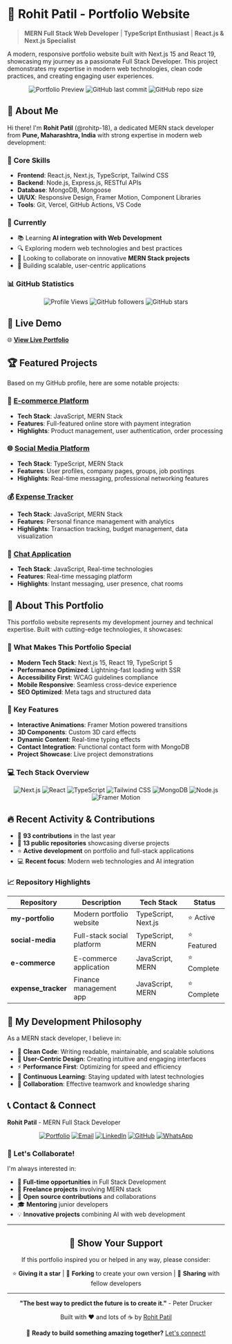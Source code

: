 # 🌟 Rohit Patil - Portfolio Website

> **MERN Full Stack Web Developer** | **TypeScript Enthusiast** | **React.js & Next.js Specialist**

A modern, responsive portfolio website built with Next.js 15 and React 19, showcasing my journey as a passionate Full Stack Developer. This project demonstrates my expertise in modern web technologies, clean code practices, and creating engaging user experiences.

<div align="center">

![Portfolio Preview](https://img.shields.io/badge/Portfolio-Live-brightgreen?style=for-the-badge&logo=vercel)
![GitHub last commit](https://img.shields.io/github/last-commit/rohitp-18/my-portfolio?style=for-the-badge)
![GitHub repo size](https://img.shields.io/github/repo-size/rohitp-18/my-portfolio?style=for-the-badge)

</div>

## 👋 About Me

Hi there! I'm **Rohit Patil** (@rohitp-18), a dedicated MERN stack developer from **Pune, Maharashtra, India** with strong expertise in modern web development:

### 🚀 **Core Skills**

- **Frontend**: React.js, Next.js, TypeScript, Tailwind CSS
- **Backend**: Node.js, Express.js, RESTful APIs
- **Database**: MongoDB, Mongoose
- **UI/UX**: Responsive Design, Framer Motion, Component Libraries
- **Tools**: Git, Vercel, GitHub Actions, VS Code

### 🌱 **Currently**

- 📚 Learning **AI integration with Web Development**
- 🔍 Exploring modern web technologies and best practices
- 💞️ Looking to collaborate on innovative **MERN Stack projects**
- 🎯 Building scalable, user-centric applications

### 📊 **GitHub Statistics**

<div align="center">

![Profile Views](https://komarev.com/ghpvc/?username=rohitp-18&color=blueviolet&style=for-the-badge)
![GitHub followers](https://img.shields.io/github/followers/rohitp-18?style=for-the-badge&logo=github)
![GitHub stars](https://img.shields.io/github/stars/rohitp-18?style=for-the-badge&logo=github)

</div>

## 🚀 Live Demo

🌐 **[View Live Portfolio](https://rohit-patil.vercel.app)**

## 🏆 Featured Projects

Based on my GitHub profile, here are some notable projects:

### 🛒 [E-commerce Platform](https://github.com/rohitp-18/e-commerce)

- **Tech Stack**: JavaScript, MERN Stack
- **Features**: Full-featured online store with payment integration
- **Highlights**: Product management, user authentication, order processing

### 🌐 [Social Media Platform](https://github.com/rohitp-18/social-media)

- **Tech Stack**: TypeScript, MERN Stack
- **Features**: User profiles, company pages, groups, job postings
- **Highlights**: Real-time messaging, professional networking features

### 💰 [Expense Tracker](https://github.com/rohitp-18/expense_tracker)

- **Tech Stack**: JavaScript, MERN Stack
- **Features**: Personal finance management with analytics
- **Highlights**: Transaction tracking, budget management, data visualization

### 💬 [Chat Application](https://github.com/rohitp-18/chat)

- **Tech Stack**: JavaScript, Real-time technologies
- **Features**: Real-time messaging platform
- **Highlights**: Instant messaging, user presence, chat rooms

## 🎯 About This Portfolio

This portfolio website represents my development journey and technical expertise. Built with cutting-edge technologies, it showcases:

### 🌟 **What Makes This Portfolio Special**

- **Modern Tech Stack**: Next.js 15, React 19, TypeScript 5
- **Performance Optimized**: Lightning-fast loading with SSR
- **Accessibility First**: WCAG guidelines compliance
- **Mobile Responsive**: Seamless cross-device experience
- **SEO Optimized**: Meta tags and structured data

### 🎨 **Key Features**

- **Interactive Animations**: Framer Motion powered transitions
- **3D Components**: Custom 3D card effects
- **Dynamic Content**: Real-time typing effects
- **Contact Integration**: Functional contact form with MongoDB
- **Project Showcase**: Live project demonstrations

### 💻 **Tech Stack Overview**

<div align="center">

![Next.js](https://img.shields.io/badge/Next.js-000000?style=for-the-badge&logo=next.js&logoColor=white)
![React](https://img.shields.io/badge/React-20232A?style=for-the-badge&logo=react&logoColor=61DAFB)
![TypeScript](https://img.shields.io/badge/TypeScript-007ACC?style=for-the-badge&logo=typescript&logoColor=white)
![Tailwind CSS](https://img.shields.io/badge/Tailwind_CSS-38B2AC?style=for-the-badge&logo=tailwind-css&logoColor=white)
![MongoDB](https://img.shields.io/badge/MongoDB-4EA94B?style=for-the-badge&logo=mongodb&logoColor=white)
![Node.js](https://img.shields.io/badge/Node.js-43853D?style=for-the-badge&logo=node.js&logoColor=white)
![Framer Motion](https://img.shields.io/badge/Framer_Motion-0055FF?style=for-the-badge&logo=framer&logoColor=white)

</div>

## 🔥 Recent Activity & Contributions

- 🚀 **93 contributions** in the last year
- 📁 **13 public repositories** showcasing diverse projects
- ⭐ **Active development** on portfolio and full-stack applications
- 💻 **Recent focus**: Modern web technologies and AI integration

### 📈 **Repository Highlights**

| Repository          | Description                | Tech Stack          | Status      |
| ------------------- | -------------------------- | ------------------- | ----------- |
| **my-portfolio**    | Modern portfolio website   | TypeScript, Next.js | ⭐ Active   |
| **social-media**    | Full-stack social platform | TypeScript, MERN    | ⭐ Featured |
| **e-commerce**      | E-commerce application     | JavaScript, MERN    | ⭐ Complete |
| **expense_tracker** | Finance management app     | JavaScript, MERN    | ⭐ Complete |

## 🎯 My Development Philosophy

As a MERN stack developer, I believe in:

- 📝 **Clean Code**: Writing readable, maintainable, and scalable solutions
- 🎨 **User-Centric Design**: Creating intuitive and engaging interfaces
- ⚡ **Performance First**: Optimizing for speed and efficiency
- 🔄 **Continuous Learning**: Staying updated with latest technologies
- 🤝 **Collaboration**: Effective teamwork and knowledge sharing

## 📞 Contact & Connect

**Rohit Patil** - MERN Full Stack Developer

<div align="center">

[![Portfolio](https://img.shields.io/badge/Portfolio-Visit-brightgreen?style=for-the-badge&logo=vercel)](https://rohit-patil.vercel.app)
[![Email](https://img.shields.io/badge/Email-Contact-red?style=for-the-badge&logo=gmail)](mailto:rohitpatil18@hotmail.com)
[![LinkedIn](https://img.shields.io/badge/LinkedIn-Connect-blue?style=for-the-badge&logo=linkedin)](https://www.linkedin.com/in/rohit-patil18/)
[![GitHub](https://img.shields.io/badge/GitHub-Follow-black?style=for-the-badge&logo=github)](https://github.com/rohitp-18)
[![WhatsApp](https://img.shields.io/badge/WhatsApp-Chat-green?style=for-the-badge&logo=whatsapp)](https://api.whatsapp.com/send/?phone=919356971002)

</div>

### 🤝 **Let's Collaborate!**

I'm always interested in:

- 💼 **Full-time opportunities** in Full Stack Development
- 🚀 **Freelance projects** involving MERN stack
- 👥 **Open source contributions** and collaborations
- 🎓 **Mentoring** junior developers
- 💡 **Innovative projects** combining AI with web development

---

<div align="center">

## 🌟 Show Your Support

If this portfolio inspired you or helped in any way, please consider:

⭐ **Giving it a star** | 🔀 **Forking** to create your own version | 📢 **Sharing** with fellow developers

---

**"The best way to predict the future is to create it."** - Peter Drucker

Built with ❤️ and lots of ☕ by [Rohit Patil](https://github.com/rohitp-18)

🚀 **Ready to build something amazing together?** [Let's connect!](mailto:rohitpatil18@hotmail.com)

</div>
